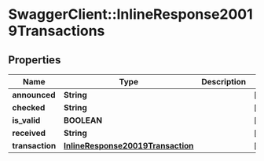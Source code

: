 # SwaggerClient::InlineResponse20019Transactions

## Properties
Name | Type | Description | Notes
------------ | ------------- | ------------- | -------------
**announced** | **String** |  | [optional] 
**checked** | **String** |  | [optional] 
**is_valid** | **BOOLEAN** |  | [optional] 
**received** | **String** |  | [optional] 
**transaction** | [**InlineResponse20019Transaction**](InlineResponse20019Transaction.md) |  | [optional] 


